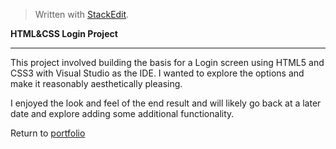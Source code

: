 


> Written with [StackEdit](https://stackedit.io/).

**HTML&CSS Login Project**


----------
This project involved building the basis for a Login screen using HTML5 and CSS3 with Visual Studio as the IDE.  I wanted to explore the options and make it reasonably aesthetically pleasing.

I enjoyed the look and feel of the end result and will likely go back at a later date and explore adding some additional functionality.

Return to [portfolio](../../../../)
